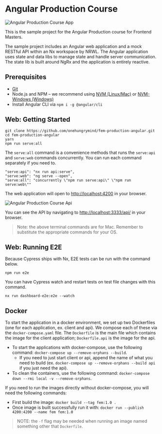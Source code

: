 # Angular Production Course

![Angular Production Course App](apps/dashboard/src/assets/screenshots/app.png)

This is the sample project for the Angular Production course for Frontend Masters.

The sample project includes an Angular web application and a mock RESTful API within an Nx workspace by NRWL. The Angular application uses state and data libs to manage state and handle server communication. The state lib is built around NgRx and the application is entirely reactive.

## Prerequisites

- [Git](https://git-scm.com/book/en/v2/Getting-Started-Installing-Git)
- Node.js and NPM – we recommend using [NVM (Linux/Mac)](https://github.com/creationix/nvm) or [NVM-Windows (Windows)](https://github.com/coreybutler/nvm-windows)
- Install Angular CLI via `npm i -g @angular/cli`

## Web: Getting Started

```
git clone https://github.com/onehungrymind/fem-production-angular.git
cd fem-production-angular
yarn
npm run serve:all
```

The `serve:all` command is a convenience methods that runs the `serve:api` and `serve:web` commands concurrently. You can run each command separately if you need to.

```
"serve:api": "nx run api:serve",
"serve:web": "ng serve --open",
"serve:all": "concurrently \"npm run serve:api\" \"npm run serve:web\""
```

The web application will open to [http://localhost:4200](http://localhost:4200) in your browser.

![Angular Production Course Api](apps/dashboard/src/assets/screenshots/api.png)

You can see the API by navigating to [http://localhost:3333/api/](http://localhost:3333/api/) in your browser.

> Note: the above terminal commands are for Mac. Remember to substitute the appropriate commands for your OS.

## Web: Running E2E

Because Cypress ships with Nx, E2E tests can be run with the command below.

```
npm run e2e
```

You can have Cypress watch and restart tests on test file changes with this command.

```
nx run dashboard-e2e:e2e --watch
```

## Docker

To start the application in a docker environment, we set up two Dockerfiles (one for each application, ex. client and api). We compose each of these via the `docker-compose.yaml` file.
The `Dockerfile` is the main file which contains the image for the client application; `Dockerfile.api` is the image for the api.

- To start the applications with docker-compose, use the following command: `docker-compose up --remove-orphans --build`.
  - If you need to just start client or api, append the name of what you need to build (ex. `docker-compose up --remove-orphans --build api` if you just need the api).
- To clean the containers, use the following command: `docker-compose down --rmi local -v --remove-orphans`.

If you need to run the images directly without docker-compose, you will need the following commands:

- First build the image: `docker build --tag fem:1.0 .`
- Once image is built successfully run it with: `docker run --publish 4200:4200 --name fem fem:1.0`

> NOTE: the `-f` flag may be needed when running an image named something other that `Dockerfile`.
